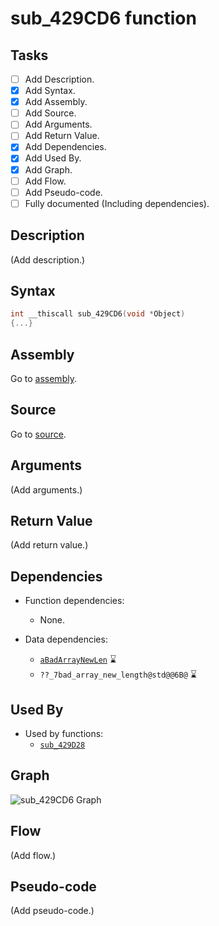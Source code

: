 # sub_429CD6 function

## Tasks

- [ ] Add Description.
- [X] Add Syntax.
- [X] Add Assembly.
- [ ] Add Source.
- [ ] Add Arguments.
- [ ] Add Return Value.
- [X] Add Dependencies.
- [X] Add Used By.
- [X] Add Graph.
- [ ] Add Flow.
- [ ] Add Pseudo-code.
- [ ] Fully documented (Including dependencies).

## Description

(Add description.)

## Syntax

```c
int __thiscall sub_429CD6(void *Object)
{...}
```

## Assembly

Go to [assembly](../asm/sub_429CD6.asm).

## Source

Go to [source](../cc/sub_429CD6.cc).

## Arguments

(Add arguments.)

## Return Value

(Add return value.)

## Dependencies

* Function dependencies:
  * None.


* Data dependencies:
  * [`aBadArrayNewLen`](aBadArrayNewLen.md) ⌛
  * `??_7bad_array_new_length@std@@6B@` ⌛

## Used By

* Used by functions:
  * [`sub_429D28`](../md/sub_429D28.md)

## Graph

![sub_429CD6 Graph](../svg/sub_429CD6.svg "sub_429CD6 Graph")

## Flow

(Add flow.)

## Pseudo-code

(Add pseudo-code.)
